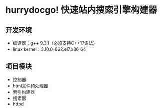 # hurrydocgo! 快速站内搜索引擎构建器
## 开发环境
- 编译器：g++ 9.3.1（必须支持C++17语法）
- linux kernel：3.10.0-862.el7.x86_64
## 项目模块
- 控制器
- html文件预处理器
- 索引构建器
- 搜索器
- httpd

